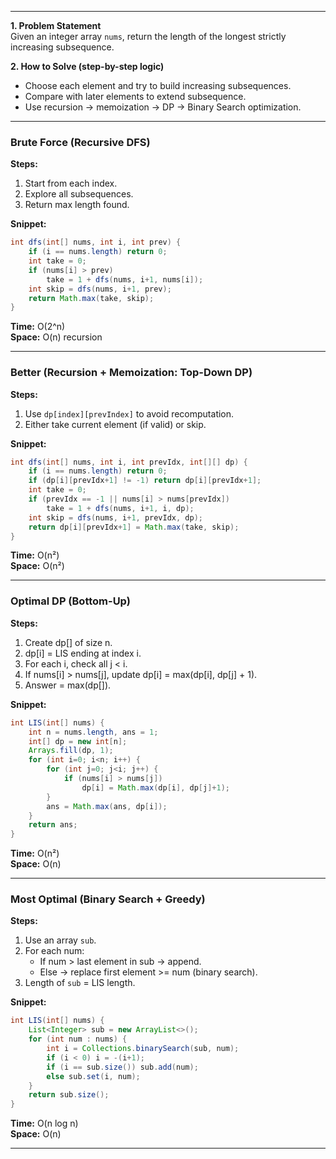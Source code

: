 

---

**1. Problem Statement**  
Given an integer array `nums`, return the length of the longest strictly increasing subsequence.


**2. How to Solve (step-by-step logic)**

- Choose each element and try to build increasing subsequences.
- Compare with later elements to extend subsequence.
- Use recursion → memoization → DP → Binary Search optimization.

---
### Brute Force (Recursive DFS)

**Steps:**

1. Start from each index.
2. Explore all subsequences.
3. Return max length found.

**Snippet:**

```java
int dfs(int[] nums, int i, int prev) {
    if (i == nums.length) return 0;
    int take = 0;
    if (nums[i] > prev) 
        take = 1 + dfs(nums, i+1, nums[i]);
    int skip = dfs(nums, i+1, prev);
    return Math.max(take, skip);
}
```

**Time:** O(2^n)  
**Space:** O(n) recursion

---

### Better (Recursion + Memoization: Top-Down DP)

**Steps:**

1. Use `dp[index][prevIndex]` to avoid recomputation.
2. Either take current element (if valid) or skip.

**Snippet:**

```java
int dfs(int[] nums, int i, int prevIdx, int[][] dp) {
    if (i == nums.length) return 0;
    if (dp[i][prevIdx+1] != -1) return dp[i][prevIdx+1];
    int take = 0;
    if (prevIdx == -1 || nums[i] > nums[prevIdx])
        take = 1 + dfs(nums, i+1, i, dp);
    int skip = dfs(nums, i+1, prevIdx, dp);
    return dp[i][prevIdx+1] = Math.max(take, skip);
}
```

**Time:** O(n²)  
**Space:** O(n²)

---

### Optimal DP (Bottom-Up)

**Steps:**

1. Create dp[] of size n.
2. dp[i] = LIS ending at index i.
3. For each i, check all j < i.
4. If nums[i] > nums[j], update dp[i] = max(dp[i], dp[j] + 1).
5. Answer = max(dp[]).

**Snippet:**

```java
int LIS(int[] nums) {
    int n = nums.length, ans = 1;
    int[] dp = new int[n];
    Arrays.fill(dp, 1);
    for (int i=0; i<n; i++) {
        for (int j=0; j<i; j++) {
            if (nums[i] > nums[j])
                dp[i] = Math.max(dp[i], dp[j]+1);
        }
        ans = Math.max(ans, dp[i]);
    }
    return ans;
}
```

**Time:** O(n²)  
**Space:** O(n)

---

### Most Optimal (Binary Search + Greedy)

**Steps:**

1. Use an array `sub`.
2. For each num:
    - If num > last element in sub → append.
    - Else → replace first element >= num (binary search).
3. Length of `sub` = LIS length.

**Snippet:**

```java
int LIS(int[] nums) {
    List<Integer> sub = new ArrayList<>();
    for (int num : nums) {
        int i = Collections.binarySearch(sub, num);
        if (i < 0) i = -(i+1);
        if (i == sub.size()) sub.add(num);
        else sub.set(i, num);
    }
    return sub.size();
}
```

**Time:** O(n log n)  
**Space:** O(n)

---
